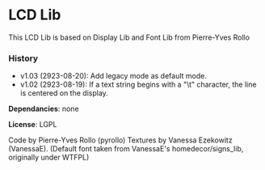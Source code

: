 # LCD Lib

This LCD Lib is based on Display Lib and Font Lib from Pierre-Yves Rollo

### History

- v1.03 (2923-08-20): Add legacy mode as default mode.
- v1.02 (2923-08-19): If a text string begins with a "\t" character, the line is centered on the display.


**Dependancies**: none

**License**: LGPL

Code by Pierre-Yves Rollo (pyrollo)
Textures by Vanessa Ezekowitz (VanessaE).
(Default font taken from VanessaE's homedecor/signs_lib, originally under WTFPL)


